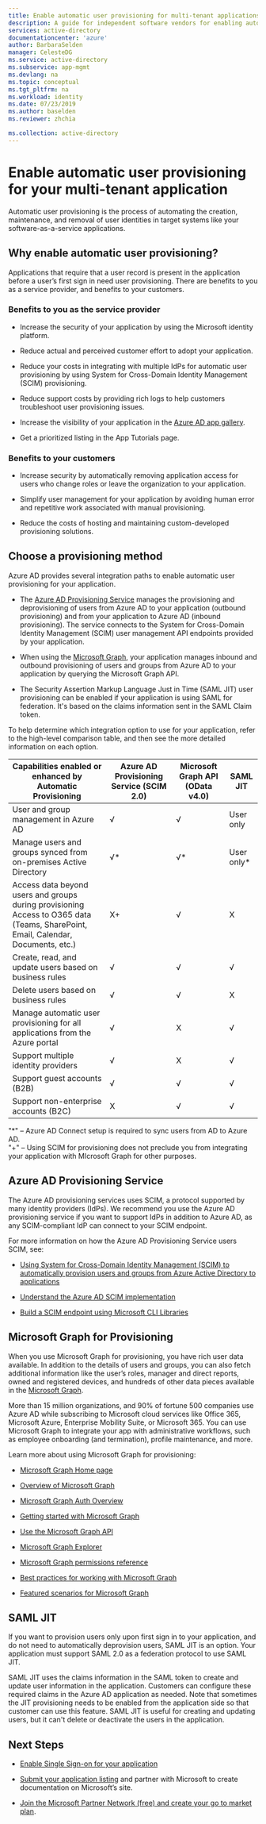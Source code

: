 ```yaml
---
title: Enable automatic user provisioning for multi-tenant applications
description: A guide for independent software vendors for enabling automated provisioning
services: active-directory
documentationcenter: 'azure'
author: BarbaraSelden
manager: CelesteDG
ms.service: active-directory
ms.subservice: app-mgmt
ms.devlang: na
ms.topic: conceptual
ms.tgt_pltfrm: na
ms.workload: identity
ms.date: 07/23/2019
ms.author: baselden
ms.reviewer: zhchia

ms.collection: active-directory
---
```

# Enable automatic user provisioning for your multi-tenant application

Automatic user provisioning is the process of automating the creation, maintenance, and removal of user identities in target systems like your software-as-a-service applications.

## Why enable automatic user provisioning?

Applications that require that a user record is present in the application before a user’s first sign in need user provisioning. There are benefits to you as a service provider, and benefits to your customers.

### Benefits to you as the service provider

* Increase the security of your application by using the Microsoft identity platform.

* Reduce actual and perceived customer effort to adopt your application.

* Reduce your costs in integrating with multiple IdPs for automatic user provisioning by using System for Cross-Domain Identity Management (SCIM) provisioning.

* Reduce support costs by providing rich logs to help customers troubleshoot user provisioning issues.

* Increase the visibility of your application in the [Azure AD app gallery](https://azuremarketplace.microsoft.com/marketplace/apps).

* Get a prioritized listing in the App Tutorials page.

### Benefits to your customers

* Increase security by automatically removing application access for users who change roles or leave the organization to your application.

* Simplify user management for your application by avoiding human error and repetitive work associated with manual provisioning.

* Reduce the costs of hosting and maintaining custom-developed provisioning solutions.

## Choose a provisioning method

Azure AD provides several integration paths to enable automatic user provisioning for your application.

* The [Azure AD Provisioning Service](https://docs.microsoft.com/azure/active-directory/manage-apps/user-provisioning) manages the provisioning and deprovisioning of users from Azure AD to your application (outbound provisioning) and from your application to Azure AD (inbound provisioning). The service connects to the System for Cross-Domain Identity Management (SCIM) user management API endpoints provided by your application.

* When using the [Microsoft Graph](https://docs.microsoft.com/graph/), your application manages inbound and outbound provisioning of users and groups from Azure AD to your application by querying the Microsoft Graph API.

* The Security Assertion Markup Language Just in Time (SAML JIT) user provisioning can be enabled if your application is using SAML for federation. It's based on the claims information sent in the SAML Claim token.

To help determine which integration option to use for your application, refer to the high-level comparison table, and then see the more detailed information on each option.

| Capabilities enabled or enhanced by Automatic Provisioning| Azure AD Provisioning Service (SCIM 2.0)| Microsoft Graph API (OData v4.0)| SAML JIT |
|---|---|---|---|
| User and group management in Azure AD| √| √| User only |
| Manage users and groups synced from on-premises Active Directory| √*| √*| User only* |
| Access data beyond users and groups during provisioning Access to O365 data (Teams, SharePoint, Email, Calendar, Documents, etc.)| X+| √| X |
| Create, read, and update users based on business rules| √| √| √ |
| Delete users based on business rules| √| √| X |
| Manage automatic user provisioning for all applications from the Azure portal| √| X| √ |
| Support multiple identity providers| √| X| √ |
| Support guest accounts (B2B)| √| √| √ |
| Support non-enterprise accounts (B2C)| X| √| √ |

"*" – Azure AD Connect setup is required to sync users from AD to Azure AD.  
"+" </sup>– Using SCIM for provisioning does not preclude you from integrating your application with MIcrosoft Graph for other purposes.

## Azure AD Provisioning Service

The Azure AD provisioning services uses SCIM, a protocol supported by many identity providers (IdPs). We recommend you use the Azure AD provisioning service if you want to support IdPs in addition to Azure AD, as any SCIM-compliant IdP can connect to your SCIM endpoint.

For more information on how the Azure AD Provisioning Service users SCIM, see: 

* [Using System for Cross-Domain Identity Management (SCIM) to automatically provision users and groups from Azure Active Directory to applications](https://docs.microsoft.com/en-us/azure/active-directory/manage-apps/use-scim-to-provision-users-and-groups)

* [Understand the Azure AD SCIM implementation](https://docs.microsoft.com/azure/active-directory/manage-apps/use-scim-to-provision-users-and-groups)

* [Build a SCIM endpoint using Microsoft CLI Libraries](https://docs.microsoft.com/azure/active-directory/manage-apps/use-scim-to-provision-users-and-groups)

## Microsoft Graph for Provisioning

When you use Microsoft Graph for provisioning, you have rich user data available. In addition to the details of users and groups, you can also fetch additional information like the user’s roles, manager and direct reports, owned and registered devices, and hundreds of other data pieces available in the [Microsoft Graph](https://docs.microsoft.com/graph/api/overview?view=graph-rest-1.0). 

More than 15 million organizations, and 90% of fortune 500 companies use Azure AD while subscribing to Microsoft cloud services like Office 365, Microsoft Azure, Enterprise Mobility Suite, or Microsoft 365. You can use Microsoft Graph to integrate your app with administrative workflows, such as employee onboarding (and termination), profile maintenance, and more. 

Learn more about using Microsoft Graph for provisioning:

* [Microsoft Graph Home page](https://developer.microsoft.com/graph)

* [Overview of Microsoft Graph](https://docs.microsoft.com/graph/overview)

* [Microsoft Graph Auth Overview](https://docs.microsoft.com/graph/auth/)

* [Getting started with Microsoft Graph](https://developer.microsoft.com/graph/get-started)

* [Use the Microsoft Graph API](https://docs.microsoft.com/graph/use-the-api)

* [Microsoft Graph Explorer](https://aka.ms/ge) 

* [Microsoft Graph permissions reference](https://docs.microsoft.com/graph/permissions-reference)

* [Best practices for working with Microsoft Graph](https://docs.microsoft.com/graph/best-practices-concept)

* [Featured scenarios for Microsoft Graph](https://developer.microsoft.com/graph/examples)
## SAML JIT

If you want to provision users only upon first sign in to your application, and do not need to automatically deprovision users, SAML JIT is an option. Your application must support SAML 2.0 as a federation protocol to use SAML JIT.

SAML JIT uses the claims information in the SAML token to create and update user information in the application. Customers can configure these required claims in the Azure AD application as needed. Note that sometimes the JIT provisioning needs to be enabled from the application side so that customer can use this feature. SAML JIT is useful for creating and updating users, but it can't delete or deactivate the users in the application.

## Next Steps

* [Enable Single Sign-on for your application](https://docs.microsoft.com/en-us/azure/active-directory/manage-apps/isv-sso-content)

* [Submit your application listing](https://microsoft.sharepoint.com/teams/apponboarding/Apps/SitePages/Default.aspx) and partner with Microsoft to create documentation on Microsoft’s site.

* [Join the Microsoft Partner Network (free) and create your go to market plan](https://partner.microsoft.com/en-us/explore/commercial).
